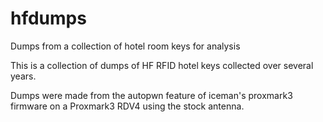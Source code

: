 # hfdumps
Dumps from a collection of hotel room keys for analysis

This is a collection of dumps of HF RFID hotel keys collected over several years.

Dumps were made from the autopwn feature of iceman's proxmark3 firmware on a
Proxmark3 RDV4 using the stock antenna.


